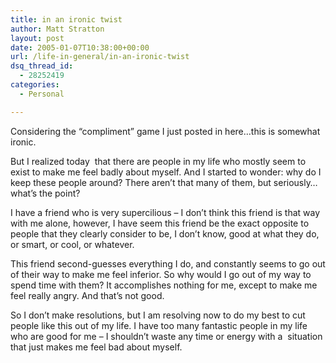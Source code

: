 ```yaml
---
title: in an ironic twist
author: Matt Stratton
layout: post
date: 2005-01-07T10:38:00+00:00
url: /life-in-general/in-an-ironic-twist
dsq_thread_id:
  - 28252419
categories:
  - Personal

---
```

Considering the &#8220;compliment&#8221; game I just posted in here&#8230;this is somewhat ironic.

But I realized today&nbsp; that there are people in my life who mostly seem to exist to make me feel badly about myself. And I started to wonder: why do I keep these people around? There aren&#8217;t that many of them, but seriously&#8230;what&#8217;s the point?

I have a friend who is very supercilious &#8211; I don&#8217;t think this friend is that way with me alone, however, I have seem this friend be the exact opposite to people that they clearly consider to be, I don&#8217;t know, good at what they do, or smart, or cool, or whatever.

This friend second-guesses everything I do, and constantly seems to go out of their way to make me feel inferior. So why would I go out of my way to spend time with them? It accomplishes nothing for me, except to make me feel really angry. And that&#8217;s not good.

So I don&#8217;t make resolutions, but I am resolving now to do my best to cut people like this out of my life. I have too many fantastic people in my life who are good for me &#8211; I shouldn&#8217;t waste any time or energy with a&nbsp; situation that just makes me feel bad about myself.